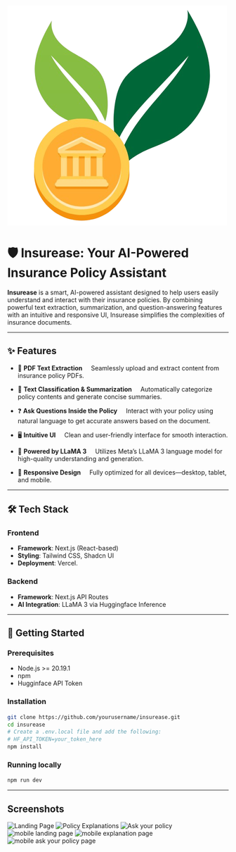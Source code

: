 ![Insurease Logo ](public/logo-transparent.png)

# 🛡️ Insurease: Your AI-Powered Insurance Policy Assistant

**Insurease** is a smart, AI-powered assistant designed to help users easily understand and interact with their insurance policies. By combining powerful text extraction, summarization, and question-answering features with an intuitive and responsive UI, Insurease simplifies the complexities of insurance documents.

---

## ✨ Features

* 📄 **PDF Text Extraction**  
    Seamlessly upload and extract content from insurance policy PDFs.

* 🧠 **Text Classification & Summarization**  
    Automatically categorize policy contents and generate concise summaries.

* ❓ **Ask Questions Inside the Policy**  
    Interact with your policy using natural language to get accurate answers based on the document.

* 🖥️ **Intuitive UI**  
    Clean and user-friendly interface for smooth interaction.

* 🦙 **Powered by LLaMA 3**  
    Utilizes Meta’s LLaMA 3 language model for high-quality understanding and generation.

* 📱 **Responsive Design**  
    Fully optimized for all devices—desktop, tablet, and mobile.

---

## 🛠️ Tech Stack

### Frontend

* **Framework**: Next.js (React-based)
* **Styling**: Tailwind CSS, Shadcn UI
* **Deployment**: Vercel.

### Backend

* **Framework**: Next.js API Routes
* **AI Integration**: LLaMA 3 via Huggingface Inference

---

## 🚀 Getting Started

### Prerequisites

* Node.js >= 20.19.1
* npm
* Hugginface API Token
    

### Installation

```bash
git clone https://github.com/yourusername/insurease.git
cd insurease
# Create a .env.local file and add the following:
# HF_API_TOKEN=your_token_here
npm install
```

### Running locally
```bash
npm run dev
```


---
## Screenshots
![Landing Page](https://github.com/user-attachments/assets/8fd57881-05a6-4700-ac71-15ba3d3ce63e)
![Policy Explanations](https://github.com/user-attachments/assets/f089040e-b271-4eb2-9ae6-beeae196b63c)
![Ask your policy](https://github.com/user-attachments/assets/eb328071-4650-443b-bed5-a69396377a98)
<img src="https://github.com/user-attachments/assets/d600ca8e-ba2f-4790-8ec6-5339103842c8" alt="mobile landing page" width=200 height=435/>
<img src="https://github.com/user-attachments/assets/d96d34ff-d97a-4e66-8a4d-59e49d0d7ac0" alt="mobile explanation page" width=200 height=435/>
<img src="https://github.com/user-attachments/assets/0eaa495f-c2b0-4f4e-b517-8aeccb58fef0" alt="mobile ask your policy page" width=200 height=435/>



